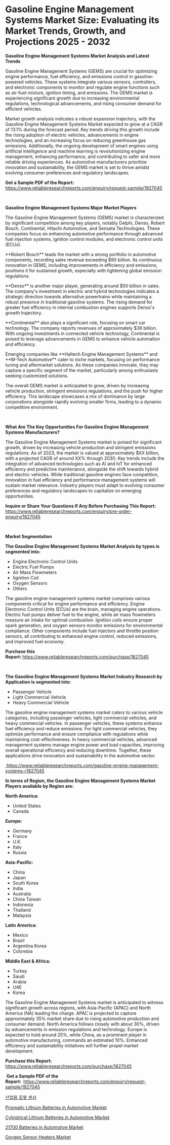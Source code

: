 <p><h1>Gasoline Engine Management Systems Market Size: Evaluating its Market Trends, Growth, and Projections 2025 - 2032</h1></p><p><strong>Gasoline Engine Management Systems Market Analysis and Latest Trends</strong></p>
<p><p>Gasoline Engine Management Systems (GEMS) are crucial for optimizing engine performance, fuel efficiency, and emissions control in gasoline-powered vehicles. These systems integrate various sensors, controllers, and electronic components to monitor and regulate engine functions such as air-fuel mixture, ignition timing, and emissions. The GEMS market is experiencing significant growth due to increasing environmental regulations, technological advancements, and rising consumer demand for efficient vehicles.</p><p>Market growth analysis indicates a robust expansion trajectory, with the Gasoline Engine Management Systems Market expected to grow at a CAGR of 13.1% during the forecast period. Key trends driving this growth include the rising adoption of electric vehicles, advancements in engine technologies, and an increasing focus on reducing greenhouse gas emissions. Additionally, the ongoing development of smart engines using artificial intelligence and machine learning is revolutionizing engine management, enhancing performance, and contributing to safer and more reliable driving experiences. As automotive manufacturers prioritize innovation and sustainability, the GEMS market is set to thrive amidst evolving consumer preferences and regulatory landscapes.</p></p>
<p><strong>Get a Sample PDF of the Report:&nbsp;</strong> <a href="https://www.reliableresearchreports.com/enquiry/request-sample/1827045?utm_campaign=40&utm_medium=2&utm_source=Github&utm_content=ia&utm_term=31032025&utm_id=gasoline-engine-management-systems">https://www.reliableresearchreports.com/enquiry/request-sample/1827045</a></p>
<p>&nbsp;</p>
<p><strong>Gasoline Engine Management Systems Major Market Players</strong></p>
<p><p>The Gasoline Engine Management Systems (GEMS) market is characterized by significant competition among key players, notably Delphi, Denso, Robert Bosch, Continental, Hitachi Automotive, and Sensata Technologies. These companies focus on enhancing automotive performance through advanced fuel injection systems, ignition control modules, and electronic control units (ECUs).</p><p>**Robert Bosch** leads the market with a strong portfolio in automotive components, recording sales revenue exceeding $90 billion. Its continuous innovation in GEMS, including improvements in efficiency and emissions, positions it for sustained growth, especially with tightening global emission regulations.</p><p>**Denso** is another major player, generating around $50 billion in sales. The company's investment in electric and hybrid technologies indicates a strategic direction towards alternative powertrains while maintaining a robust presence in traditional gasoline systems. The rising demand for greater fuel efficiency in internal combustion engines supports Denso's growth trajectory.</p><p>**Continental** also plays a significant role, focusing on smart car technology. The company reports revenues of approximately $38 billion. With ongoing investments in connected vehicle technology, Continental is poised to leverage advancements in GEMS to enhance vehicle automation and efficiency.</p><p>Emerging companies like **Haltech Engine Management Systems** and **M-Tech Automotive** cater to niche markets, focusing on performance tuning and aftermarket solutions. As these companies innovate, they may capture a specific segment of the market, particularly among enthusiasts seeking customized solutions.</p><p>The overall GEMS market is anticipated to grow, driven by increasing vehicle production, stringent emissions regulations, and the push for higher efficiency. This landscape showcases a mix of dominance by large corporations alongside rapidly evolving smaller firms, leading to a dynamic competitive environment.</p></p>
<p>&nbsp;</p>
<p><strong>What Are The Key Opportunities For Gasoline Engine Management Systems Manufacturers?</strong></p>
<p><p>The Gasoline Engine Management Systems market is poised for significant growth, driven by increasing vehicle production and stringent emissions regulations. As of 2023, the market is valued at approximately $XX billion, with a projected CAGR of around XX% through 2030. Key trends include the integration of advanced technologies such as AI and IoT for enhanced efficiency and predictive maintenance, alongside the shift towards hybrid and electric vehicles. While traditional gasoline engines face competition, innovation in fuel efficiency and performance management systems will sustain market relevance. Industry players must adapt to evolving consumer preferences and regulatory landscapes to capitalize on emerging opportunities.</p></p>
<p><strong>Inquire or Share Your Questions If Any Before Purchasing This Report:</strong> <a href="https://www.reliableresearchreports.com/enquiry/pre-order-enquiry/1827045?utm_campaign=40&utm_medium=2&utm_source=Github&utm_content=ia&utm_term=31032025&utm_id=gasoline-engine-management-systems">https://www.reliableresearchreports.com/enquiry/pre-order-enquiry/1827045</a></p>
<p>&nbsp;</p>
<p><strong>Market Segmentation</strong></p>
<p><strong>The Gasoline Engine Management Systems Market Analysis by types is segmented into:</strong></p>
<p><ul><li>Engine Electronic Control Units</li><li>Electric Fuel Pumps</li><li>Air Mass Flowmeters</li><li>Iignition Coil</li><li>Oxygen Sensors</li><li>Others</li></ul></p>
<p><p>The gasoline engine management systems market comprises various components critical for engine performance and efficiency. Engine Electronic Control Units (ECUs) are the brain, managing engine operations. Electric fuel pumps deliver fuel to the engine, while air mass flowmeters measure air intake for optimal combustion. Ignition coils ensure proper spark generation, and oxygen sensors monitor emissions for environmental compliance. Other components include fuel injectors and throttle position sensors, all contributing to enhanced engine control, reduced emissions, and improved fuel economy.</p></p>
<p><strong>Purchase this Report:&nbsp;</strong><a href="https://www.reliableresearchreports.com/purchase/1827045?utm_campaign=40&utm_medium=2&utm_source=Github&utm_content=ia&utm_term=31032025&utm_id=gasoline-engine-management-systems">https://www.reliableresearchreports.com/purchase/1827045</a></p>
<p>&nbsp;</p>
<p><strong>The Gasoline Engine Management Systems Market Industry Research by Application is segmented into:</strong></p>
<p><ul><li>Passenger Vehicle</li><li>Light Commercial Vehicle</li><li>Heavy Commercial Vehicle</li></ul></p>
<p><p>The gasoline engine management systems market caters to various vehicle categories, including passenger vehicles, light commercial vehicles, and heavy commercial vehicles. In passenger vehicles, these systems enhance fuel efficiency and reduce emissions. For light commercial vehicles, they optimize performance and ensure compliance with regulations while maintaining cost-effectiveness. In heavy commercial vehicles, advanced management systems manage engine power and load capacities, improving overall operational efficiency and reducing downtime. Together, these applications drive innovation and sustainability in the automotive sector.</p></p>
<p><a href="https://www.reliableresearchreports.com/gasoline-engine-management-systems-r1827045?utm_campaign=40&utm_medium=2&utm_source=Github&utm_content=ia&utm_term=31032025&utm_id=gasoline-engine-management-systems">&nbsp;https://www.reliableresearchreports.com/gasoline-engine-management-systems-r1827045</a></p>
<p><strong>In terms of Region, the Gasoline Engine Management Systems Market Players available by Region are:</strong></p>
<p>
    <p> <strong> North America: </strong>
        <ul>
            <li>United States</li>
            <li>Canada</li>
        </ul>
        </p> 
    <p> <strong> Europe: </strong>
        <ul>
            <li>Germany</li>
            <li>France</li>
            <li>U.K.</li>
            <li>Italy</li>
            <li>Russia</li>
        </ul>
        </p> 
    <p> <strong> Asia-Pacific: </strong>
        <ul>
            <li>China</li>
            <li>Japan</li>
            <li>South Korea</li>
            <li>India</li>
            <li>Australia</li>
            <li>China Taiwan</li>
            <li>Indonesia</li>
            <li>Thailand</li>
            <li>Malaysia</li>
        </ul>
        </p> 
    <p> <strong> Latin America: </strong>
        <ul>
            <li>Mexico</li>
            <li>Brazil</li>
            <li>Argentina Korea</li>
            <li>Colombia</li>
        </ul>
        </p> 
    <p> <strong> Middle East & Africa: </strong>
        <ul>
            <li>Turkey</li>
            <li>Saudi</li>
            <li>Arabia</li>
            <li>UAE</li>
            <li>Korea</li>
        </ul>
    </p>
    </p>
<p><p>The Gasoline Engine Management Systems market is anticipated to witness significant growth across regions, with Asia-Pacific (APAC) and North America (NA) leading the charge. APAC is projected to capture approximately 35% market share due to rising automotive production and consumer demand. North America follows closely with about 30%, driven by advancements in emission regulations and technology. Europe is expected to hold around 25%, while China, as a prominent player in automotive manufacturing, commands an estimated 10%. Enhanced efficiency and sustainability initiatives will further propel market development.</p></p>
<p><strong>Purchase this Report: </strong><a href="https://www.reliableresearchreports.com/purchase/1827045?utm_campaign=40&utm_medium=2&utm_source=Github&utm_content=ia&utm_term=31032025&utm_id=gasoline-engine-management-systems">https://www.reliableresearchreports.com/purchase/1827045</a></p>
<p>&nbsp;<strong>Get a Sample PDF of the Report:&nbsp;&nbsp;</strong><a href="https://www.reliableresearchreports.com/enquiry/request-sample/1827045?utm_campaign=40&utm_medium=2&utm_source=Github&utm_content=ia&utm_term=31032025&utm_id=gasoline-engine-management-systems">https://www.reliableresearchreports.com/enquiry/request-sample/1827045</a></p>
<p><strong></strong></p>
<p><p><a href="https://github.com/sougarounis/Market-Research-Report-List-7/blob/main/983941151119.md?utm_campaign=40&utm_medium=2&utm_source=Github&utm_content=ia&utm_term=31032025&utm_id=gasoline-engine-management-systems">산업용 로봇 센서</a></p><p><a href="https://github.com/decockogbaro25/Market-Research-Report-List-1/blob/main/prismatic-lithium-batteries-in-automotive-market.md?utm_campaign=40&utm_medium=2&utm_source=Github&utm_content=ia&utm_term=31032025&utm_id=gasoline-engine-management-systems">Prismatic Lithium Batteries in Automotive Market</a></p><p><a href="https://github.com/drielvinki/Market-Research-Report-List-1/blob/main/cylindrical-lithium-batteries-in-automotive-market.md?utm_campaign=40&utm_medium=2&utm_source=Github&utm_content=ia&utm_term=31032025&utm_id=gasoline-engine-management-systems">Cylindrical Lithium Batteries in Automotive Market</a></p><p><a href="https://github.com/ghaligopezf5/Market-Research-Report-List-1/blob/main/21700-batteries-in-automotive-market.md?utm_campaign=40&utm_medium=2&utm_source=Github&utm_content=ia&utm_term=31032025&utm_id=gasoline-engine-management-systems">21700 Batteries in Automotive Market</a></p><p><a href="https://github.com/panciujoslin3/Market-Research-Report-List-1/blob/main/oxygen-sensor-heaters-market.md?utm_campaign=40&utm_medium=2&utm_source=Github&utm_content=ia&utm_term=31032025&utm_id=gasoline-engine-management-systems">Oxygen Sensor Heaters Market</a></p></p>